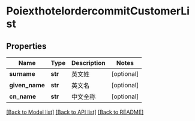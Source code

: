 # PoiexthotelordercommitCustomerList

## Properties
Name | Type | Description | Notes
------------ | ------------- | ------------- | -------------
**surname** | **str** | 英文姓 | [optional] 
**given_name** | **str** | 英文名 | [optional] 
**cn_name** | **str** | 中文全称 | [optional] 

[[Back to Model list]](../README.md#documentation-for-models) [[Back to API list]](../README.md#documentation-for-api-endpoints) [[Back to README]](../README.md)

